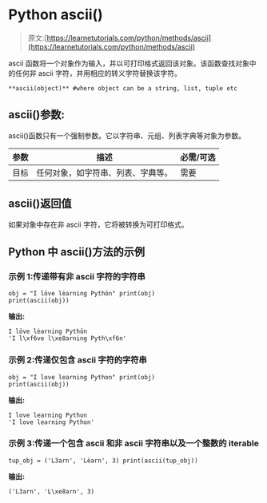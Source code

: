 # Python ascii()

> 原文:[https://learnetutorials.com/python/methods/ascii](https://learnetutorials.com/python/methods/ascii)

ascii 函数将一个对象作为输入，并以可打印格式返回该对象。该函数查找对象中的任何非 ascii 字符，并用相应的转义字符替换该字符。

```
**ascii(object)** #where object can be a string, list, tuple etc 

```

## ascii()参数:

ascii()函数只有一个强制参数。它以字符串、元组、列表字典等对象为参数。

| 参数 | 描述 | 必需/可选 |
| --- | --- | --- |
| 目标 | 任何对象，如字符串、列表、字典等。 | 需要 |

## ascii()返回值

如果对象中存在非 ascii 字符，它将被转换为可打印格式。

## Python 中 ascii()方法的示例

### 示例 1:传递带有非 ascii 字符的字符串

```
obj = "I löve lèarning Pythön" print(obj)
print(ascii(obj)) 

```

**输出:**

```
I löve lèarning Pythön
'I l\xf6ve l\xe8arning Pyth\xf6n' 
```

### 示例 2:传递仅包含 ascii 字符的字符串

```
obj = "I love learning Python" print(obj)
print(ascii(obj)) 

```

**输出:**

```
I love learning Python
'I love learning Python' 
```

### 示例 3:传递一个包含 ascii 和非 ascii 字符串以及一个整数的 iterable

```
tup_obj = ('L3arn', 'Lèarn', 3) print(ascii(tup_obj)) 

```

**输出:**

```
('L3arn', 'L\xe8arn', 3) 
```